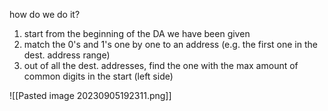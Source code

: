 how do we do it?
1. start from the beginning of the DA we have been given
2. match the 0's and 1's one by one to an address (e.g. the first one in the dest. address range)
3. out of all the dest. addresses, find the one with the max amount of common digits in the start (left side)

![[Pasted image 20230905192311.png]]

